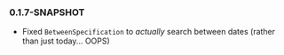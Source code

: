 ### 0.1.7-SNAPSHOT

* Fixed `BetweenSpecification` to _actually_ search between dates (rather than just today... OOPS)
